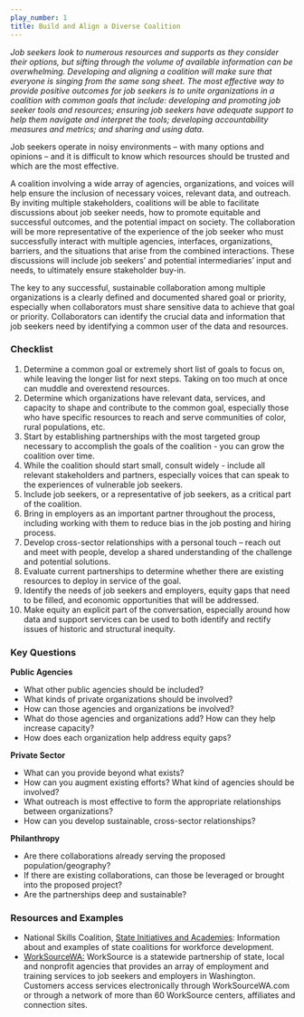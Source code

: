 ```yaml
---
play_number: 1
title: Build and Align a Diverse Coalition
---
```


*Job seekers look to numerous resources and supports as they consider their options, but sifting through the volume of available information can be overwhelming. Developing and aligning a coalition will make sure that everyone is singing from the same song sheet. The most effective way to provide positive outcomes for job seekers is to unite organizations in a coalition with common goals that include: developing and promoting job seeker tools and resources; ensuring job seekers have adequate support to help them navigate and interpret the tools; developing accountability measures and metrics; and sharing and using data.*

Job seekers operate in noisy environments – with many options and opinions – and it is difficult to know which resources should be trusted and which are the most effective. 

A coalition involving a wide array of agencies, organizations, and voices will help ensure the inclusion of necessary voices, relevant data, and outreach. By inviting multiple stakeholders, coalitions will be able to facilitate discussions about job seeker needs, how to promote equitable and successful outcomes, and the potential impact on society. The collaboration will be more representative of the experience of the job seeker who must successfully interact with multiple agencies, interfaces, organizations, barriers, and the situations that arise from the combined interactions. These discussions will include job seekers’ and potential intermediaries’ input and needs, to ultimately ensure stakeholder buy-in.

The key to any successful, sustainable collaboration among multiple organizations is a clearly defined and documented shared goal or priority, especially when collaborators must share sensitive data to achieve that goal or priority. Collaborators can identify the crucial data and information that job seekers need by identifying a common user of the data and resources.

### Checklist
1. Determine a common goal or extremely short list of goals to focus on, while leaving the longer list for next steps. Taking on too much at once can muddle and overextend resources.
2. Determine which organizations have relevant data, services, and capacity to shape and contribute to the common goal, especially those who have specific resources to reach and serve communities of color, rural populations, etc. 
3. Start by establishing partnerships with the most targeted group necessary to accomplish the goals of the coalition - you can grow the coalition over time.
4. While the coalition should start small, consult widely - include all relevant stakeholders and partners, especially voices that can speak to the experiences of vulnerable job seekers.
5. Include job seekers, or a representative of job seekers, as a critical part of the coalition.
6. Bring in employers as an important partner throughout the process, including working with them to reduce bias in the job posting and hiring process.
7. Develop cross-sector relationships with a personal touch – reach out and meet with people, develop a shared understanding of the challenge and potential solutions.
8. Evaluate current partnerships to determine whether there are existing resources to deploy in service of the goal. 
9. Identify the needs of job seekers and employers, equity gaps that need to be filled, and economic opportunities that will be addressed.
10. Make equity an explicit part of the conversation, especially around how data and support services can be used to both identify and rectify issues of historic and structural inequity.

### Key Questions
**Public Agencies**
- What other public agencies should be included?
- What kinds of private organizations should be involved?
- How can those agencies and organizations be involved?
- What do those agencies and organizations add? How can they help increase capacity?
- How does each organization help address equity gaps?

**Private Sector**
- What can you provide beyond what exists?
- How can you augment existing efforts? What kind of agencies should be involved?
- What outreach is most effective to form the appropriate relationships between organizations?
- How can you develop sustainable, cross-sector relationships?

**Philanthropy**
- Are there collaborations already serving the proposed population/geography?
- If there are existing collaborations, can those be leveraged or brought into the proposed project?
- Are the partnerships deep and sustainable?

### Resources and Examples

- National Skills Coalition, [State Initiatives and Academies](https://www.nationalskillscoalition.org/state-policy/state-initiatives-academies): Information about and examples of state coalitions for workforce development. 
- [WorkSourceWA:](https://www.worksourcewa.com/) WorkSource is a statewide partnership of state, local and nonprofit agencies that provides an array of employment and training services to job seekers and employers in Washington. Customers access services electronically through WorkSourceWA.com or through a network of more than 60 WorkSource centers, affiliates and connection sites.

